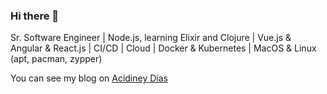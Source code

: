 ### Hi there 👋

Sr. Software Engineer | Node.js, learning Elixir and Clojure | Vue.js & Angular & React.js | CI/CD | Cloud | Docker & Kubernetes | MacOS & Linux (apt, pacman, zypper)

You can see my blog on [Acidiney Dias](https://www.acidineydias.dev)

<!--
**acidiney/acidiney** is a ✨ _special_ ✨ repository because its `README.md` (this file) appears on your GitHub profile.

Here are some ideas to get you started:

- 🔭 I’m currently working on ...
- 🌱 I’m currently learning ...
- 👯 I’m looking to collaborate on ...
- 🤔 I’m looking for help with ...
- 💬 Ask me about ...
- 📫 How to reach me: ...
- 😄 Pronouns: ...
- ⚡ Fun fact: ...
-->
